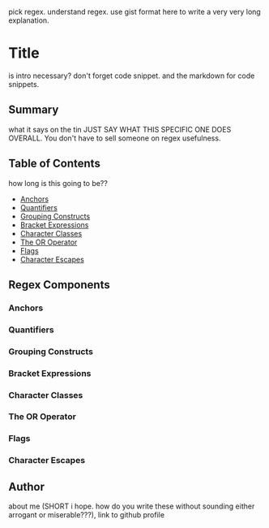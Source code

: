 pick regex. understand regex. use gist format here to write a very very long explanation. 
# Title
is intro necessary?
don't forget code snippet. and the markdown for code snippets.

## Summary
what it says on the tin
JUST SAY WHAT THIS SPECIFIC ONE DOES OVERALL. You don't have to sell someone on regex usefulness.

## Table of Contents
how long is this going to be??
- [Anchors](#anchors)
- [Quantifiers](#quantifiers)
- [Grouping Constructs](#grouping-constructs)
- [Bracket Expressions](#bracket-expressions)
- [Character Classes](#character-classes)
- [The OR Operator](#the-or-operator)
- [Flags](#flags)
- [Character Escapes](#character-escapes)

## Regex Components

### Anchors

### Quantifiers

### Grouping Constructs

### Bracket Expressions

### Character Classes

### The OR Operator

### Flags

### Character Escapes


## Author
about me (SHORT i hope. how do you write these without sounding either arrogant or miserable???), link to github profile